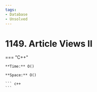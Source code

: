 ```yaml
---
tags:
- Database
- Unsolved
---
```



# 1149. Article Views II

=== "C++"

    **Time:** O()

    **Space:** O()

    ``` c++
    ```